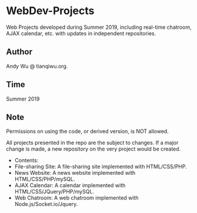 # WebDev-Projects
Web Projects developed during Summer 2019, including real-time chatroom, AJAX calendar, etc. with updates in independent repositories.

## Author
Andy Wu @ tianqiwu.org.

## Time
Summer 2019

## Note
Permissions on using the code, or derived version, is NOT allowed.

All projects presented in the repo are the subject to changes. If a major change is made, a new repository on the very project would be created.
- Contents:
- File-sharing Site: A file-sharing site implemented with HTML/CSS/PHP.
- News Website: A news website implemented with HTML/CSS/PHP/mySQL.
- AJAX Calendar: A calendar implemented with HTML/CSS/JQuery/PHP/mySQL.
- Web Chatroom: A web chatroom implemented with Node.js/Socket.io/Jquery.
